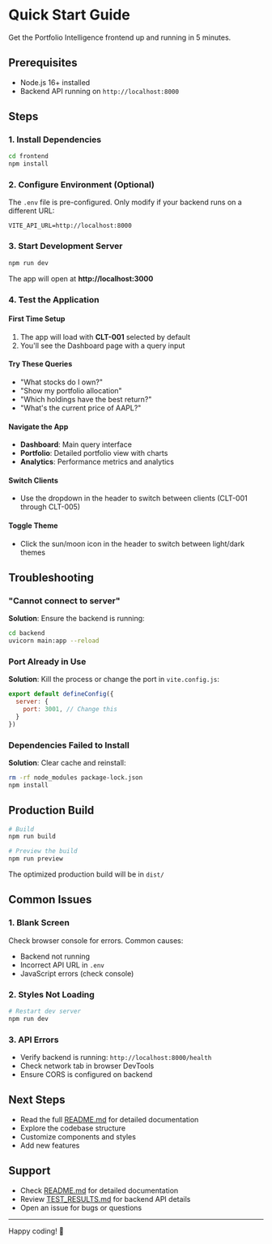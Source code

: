 # Quick Start Guide

Get the Portfolio Intelligence frontend up and running in 5 minutes.

## Prerequisites

- Node.js 16+ installed
- Backend API running on `http://localhost:8000`

## Steps

### 1. Install Dependencies

```bash
cd frontend
npm install
```

### 2. Configure Environment (Optional)

The `.env` file is pre-configured. Only modify if your backend runs on a different URL:

```env
VITE_API_URL=http://localhost:8000
```

### 3. Start Development Server

```bash
npm run dev
```

The app will open at **http://localhost:3000**

### 4. Test the Application

#### First Time Setup
1. The app will load with **CLT-001** selected by default
2. You'll see the Dashboard page with a query input

#### Try These Queries
- "What stocks do I own?"
- "Show my portfolio allocation"
- "Which holdings have the best return?"
- "What's the current price of AAPL?"

#### Navigate the App
- **Dashboard**: Main query interface
- **Portfolio**: Detailed portfolio view with charts
- **Analytics**: Performance metrics and analytics

#### Switch Clients
- Use the dropdown in the header to switch between clients (CLT-001 through CLT-005)

#### Toggle Theme
- Click the sun/moon icon in the header to switch between light/dark themes

## Troubleshooting

### "Cannot connect to server"

**Solution**: Ensure the backend is running:

```bash
cd backend
uvicorn main:app --reload
```

### Port Already in Use

**Solution**: Kill the process or change the port in `vite.config.js`:

```javascript
export default defineConfig({
  server: {
    port: 3001, // Change this
  }
})
```

### Dependencies Failed to Install

**Solution**: Clear cache and reinstall:

```bash
rm -rf node_modules package-lock.json
npm install
```

## Production Build

```bash
# Build
npm run build

# Preview the build
npm run preview
```

The optimized production build will be in `dist/`

## Common Issues

### 1. Blank Screen

Check browser console for errors. Common causes:
- Backend not running
- Incorrect API URL in `.env`
- JavaScript errors (check console)

### 2. Styles Not Loading

```bash
# Restart dev server
npm run dev
```

### 3. API Errors

- Verify backend is running: `http://localhost:8000/health`
- Check network tab in browser DevTools
- Ensure CORS is configured on backend

## Next Steps

- Read the full [README.md](README.md) for detailed documentation
- Explore the codebase structure
- Customize components and styles
- Add new features

## Support

- Check [README.md](README.md) for detailed documentation
- Review [TEST_RESULTS.md](../backend/TEST_RESULTS.md) for backend API details
- Open an issue for bugs or questions

---

Happy coding! 🚀
